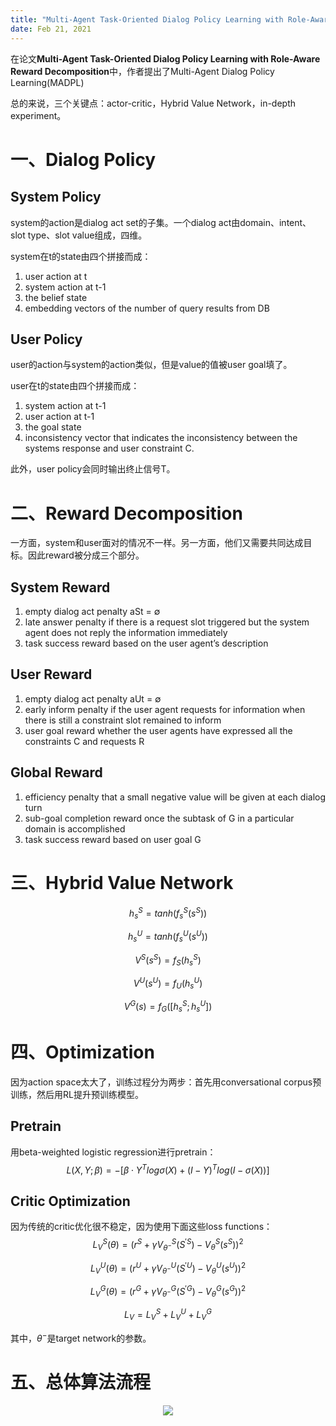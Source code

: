 ```yaml
---
title: "Multi-Agent Task-Oriented Dialog Policy Learning with Role-Aware Reward Decomposition"
date: Feb 21, 2021
---
```

在论文**Multi-Agent Task-Oriented Dialog Policy Learning with Role-Aware Reward Decomposition**中，作者提出了Multi-Agent Dialog Policy Learning(MADPL)

总的来说，三个关键点：actor-critic，Hybrid Value Network，in-depth experiment。

# 一、Dialog Policy
## System Policy
system的action是dialog act set的子集。一个dialog act由domain、intent、slot type、slot value组成，四维。

system在t的state由四个拼接而成：

1. user action at t
2. system action at t-1
3. the belief state
4. embedding vectors of the number of query results from DB

## User Policy

user的action与system的action类似，但是value的值被user goal填了。

user在t的state由四个拼接而成：

1. system action at t-1
2. user action at t-1
3. the goal state
4. inconsistency vector that indicates the inconsistency between the systems response and user constraint C.

此外，user policy会同时输出终止信号T。

# 二、Reward Decomposition
一方面，system和user面对的情况不一样。另一方面，他们又需要共同达成目标。因此reward被分成三个部分。

## System Reward
1. empty dialog act penalty aSt = ∅
2. late answer penalty if there is a request slot triggered but the system agent does not reply the information immediately
3. task success reward based on the user agent’s description

## User Reward
1. empty dialog act penalty aUt = ∅
2. early inform penalty if the user agent requests for information when there is still a constraint slot remained to inform
3. user goal reward whether the user agents have expressed all the constraints C and requests R

## Global Reward
1. efficiency penalty that a small negative value will be given at each dialog turn
2. sub-goal completion reward once the subtask of G in a particular domain is accomplished
3. task success reward based on
user goal G

# 三、Hybrid Value Network
$$
h_s^S = tanh(f_s^S(s^S))
$$

$$
h_s^U = tanh(f_s^U(s^U))
$$

$$
V^S(s^S) = f_S(h_s^S)
$$

$$
V^U(s^U)=f_U(h_s^U)
$$

$$
V^G(s)=f_G([h_s^S;h_s^U])
$$

# 四、Optimization
因为action space太大了，训练过程分为两步：首先用conversational corpus预训练，然后用RL提升预训练模型。

## Pretrain
用beta-weighted logistic regression进行pretrain：
$$
L(X,Y;\beta)=-[\beta \cdot Y^Tlog\sigma(X)+(I-Y)^Tlog(I-\sigma(X))]
$$

## Critic Optimization
因为传统的critic优化很不稳定，因为使用下面这些loss functions：
$$
L^S_V(\theta)=(r^S+\gamma V_{\theta^-}^S(S^{'S})-V_\theta^S(s^S))^2
$$

$$
L^U_V(\theta)=(r^U+\gamma V_{\theta^-}^U(S^{'U})-V_\theta^U(s^U))^2
$$

$$
L^G_V(\theta)=(r^G+\gamma V_{\theta^-}^G(S^{'G})-V_\theta^G(s^G))^2
$$

$$
L_V = L_V^S+L_V^U+L_V^G
$$

其中，$\theta^-$是target network的参数。

# 五、总体算法流程
<center>
<img src="../imgs/rlpaper2alg.png">
</center>

